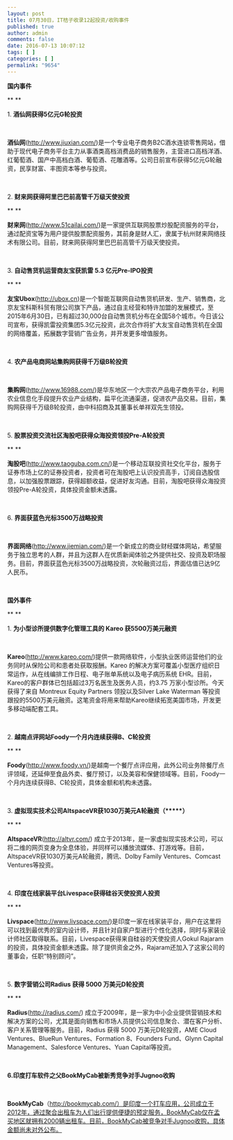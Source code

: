```yaml
---
layout: post
title: 07月30日，IT桔子收录12起投资/收购事件
published: true
author: admin
comments: false
date: 2016-07-13 10:07:12
tags: [ ]
categories: [ ]
permalink: "9654"
---
```

**国内事件**

** **

1. **酒仙网获得5亿元G轮投资**

&nbsp;

**酒仙网**(http://www.jiuxian.com/)是一个专业电子商务B2C酒水连锁零售网站，借助于现代电子商务平台主力从事酒类高档消费品的销售服务，主营进口高档洋酒、红葡萄酒、国产中高档白酒、葡萄酒、花雕酒等。公司日前宣布获得5亿元G轮融资，民享财富、丰图资本等参与投资。

&nbsp;

2. **财来网获得阿里巴巴前高管千万级天使投资**

** **

**财来网**(http://www.51cailai.com/)是一家提供互联网股票炒股配资服务的平台，通过配资宝等为用户提供股票配资服务，其前身是财人汇，隶属于杭州财来网络技术有限公司。目前，财来网获得阿里巴巴前高管千万级天使投资。

&nbsp;

3. **自动售货机运营商友宝获凯雷 5.3 亿元Pre-IPO投资**

** **

**友宝Ubox**(http://ubox.cn)是一个智能互联网自动售货机研发、生产、销售商，北京友宝科斯科贸有限公司旗下产品，通过自主经营和特许加盟的发展模式，至2015年6月30日，已有超过30,000台自动售货机分布在全国58个城市。今日该公司宣布，获得凯雷投资集团5.3亿元投资，此次合作将扩大友宝自动售货机在全国的网络覆盖，拓展数字营销广告业务，并开发更多增值服务。

&nbsp;

4. **农产品电商网站集购网获得千万级B轮投资**

&nbsp;

**集购网**(http://www.16988.com/)是华东地区一个大宗农产品电子商务平台，利用农业信息化手段提升农业产业结构，扁平化流通渠道，促进农产品交易。目前，集购网获得千万级B轮投资，由中科招商及其董事长单祥双先生领投。

&nbsp;

5. **股票投资交流社区淘股吧获得众海投资领投Pre-A轮投资**

** **

**淘股吧**(http://www.taoguba.com.cn/)是一个移动互联投资社交化平台，服务于证券市场上亿的证券投资者，投资者可在淘股吧上认识投资高手，订阅自选股信息，以加强股票跟踪，获得超额收益，促进好友沟通。目前，淘股吧获得众海投资领投Pre-A轮投资，具体投资金额未透露。

&nbsp;

6. **界面获蓝色光标3500万战略投资**

&nbsp;

**界面网络**(http://www.jiemian.com/)是一个新成立的商业财经媒体网站，希望服务于独立思考的人群，并且为这群人在优质新闻体验之外提供社交、投资及职场服务。目前，界面获蓝色光标3500万战略投资，次轮融资过后，界面估值已达9亿人民币。

&nbsp;

**国外事件**

** **

1. **为小型诊所提供数字化管理工具的 Kareo 获5500万美元融资**

&nbsp;

**Kareo**(http://www.kareo.com/)提供一款网络软件，小型执业医师运营他们的业务同时从保险公司和患者处获取报酬。Kareo 的解决方案可覆盖小型医疗组织日常运作，从在线编排工作日程、电子账单系统以及电子病历系统 EHR。目前，Kareo的客户群体已包括超过3万名医生及医务人员，约3.75 万家小型诊所。今天获得了来自 Montreux Equity Partners 领投以及Silver Lake Waterman 等投资跟投的5500万美元融资。这笔资金将用来帮助Kareo继续拓宽美国市场，开发更多移动端配套工具。

&nbsp;

2. **越南点评网站Foody一个月内连续获得B、C轮投资**

** **

**Foody**(http://www.foody.vn/)是越南一个餐厅点评应用，此外公司业务除餐厅点评领域，还延伸至食品外卖、餐厅预订，以及美容和保健领域等。目前，Foody一个月内连续获得B、C轮投资，具体金额和机构未透露。

&nbsp;

3. **虚拟现实技术公司AltspaceVR获1030万美元A轮融资（\*****）**

** **

**AltspaceVR**(http://altvr.com/) 成立于2013年，是一家虚拟现实技术公司，可以将二维的网页变身为全息体验，并同样可以播放流媒体、打游戏等。目前，AltspaceVR获1030万美元A轮融资，腾讯、Dolby Family Ventures、Comcast Ventures等投资。

&nbsp;

4. **印度在线家装平台Livespace获得硅谷天使投资人投资**

** **

**Livspace**(http://www.livspace.com/)是印度一家在线家装平台，用户在这里将可以找到最优秀的室内设计师，并且针对自家户型进行个性化选择，同时与家装设计师社区取得联系。目前，Livespace获得来自硅谷的天使投资人Gokul Rajaram的投资，具体投资金额未透露。除了提供资金之外，Rajaram还加入了这家公司的董事会，任职“特别顾问”。

&nbsp;

5. **数字营销公司Radius 获得 5000 万美元D轮投资**

** **

**Radius**(http://radius.com/) 成立于2009年，是一家为中小企业提供营销技术和解决方案的公司，尤其是面向销售和市场人员提供公司信息聚合、潜在客户分析、客户关系管理等服务。目前，Radius 获得 5000 万美元D轮投资，AME Cloud Ventures、BlueRun Ventures、Formation 8、Founders Fund、Glynn Capital Management、Salesforce Ventures、Yuan Capital等投资。

&nbsp;

**6.印度打车软件之父BookMyCab被新秀竞争对手Jugnoo收购**

&nbsp;

**BookMyCab**（http://bookmycab.com/）是印度一个打车应用，公司成立于2012年，通过聚合出租车为人们出行提供便捷的预定服务，BookMyCab仅在孟买地区就拥有2000辆出租车。目前，BookMyCab被竞争对手Jugnoo收购，具体金额尚未对外公布。